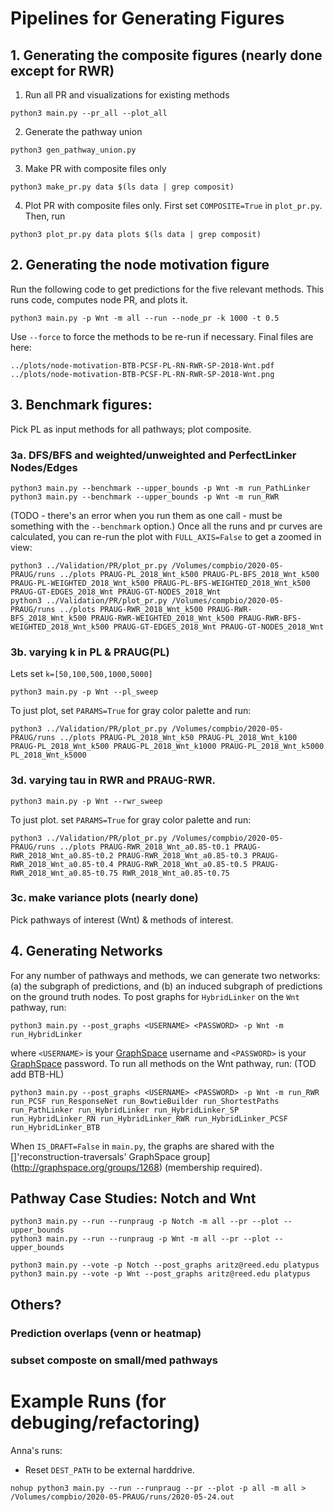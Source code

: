 # Pipelines for Generating Figures

## 1. Generating the composite figures (nearly done except for RWR)

1. Run all PR and visualizations for existing methods

```
python3 main.py --pr_all --plot_all
````

2. Generate the pathway union

```
python3 gen_pathway_union.py
```

3. Make PR with composite files only

```
python3 make_pr.py data $(ls data | grep composit)
```

4. Plot PR with composite files only. First set `COMPOSITE=True` in `plot_pr.py`. Then, run

```
python3 plot_pr.py data plots $(ls data | grep composit)
```

## 2. Generating the node motivation figure

Run the following code to get predictions for the five relevant methods. This runs code, computes node PR, and plots it.

```
python3 main.py -p Wnt -m all --run --node_pr -k 1000 -t 0.5
```

Use `--force` to force the methods to be re-run if necessary.  Final files are here:

```
../plots/node-motivation-BTB-PCSF-PL-RN-RWR-SP-2018-Wnt.pdf
../plots/node-motivation-BTB-PCSF-PL-RN-RWR-SP-2018-Wnt.png
```

## 3. Benchmark figures:

Pick PL as input methods for all pathways; plot composite.

### 3a. DFS/BFS and weighted/unweighted and PerfectLinker Nodes/Edges

```
python3 main.py --benchmark --upper_bounds -p Wnt -m run_PathLinker
python3 main.py --benchmark --upper_bounds -p Wnt -m run_RWR
```

(TODO - there's an error when you run them as one call - must be something with the `--benchmark` option.) Once all the runs and pr curves are calculated, you can re-run the plot with `FULL_AXIS=False` to get a zoomed in view:

```
python3 ../Validation/PR/plot_pr.py /Volumes/compbio/2020-05-PRAUG/runs ../plots PRAUG-PL_2018_Wnt_k500 PRAUG-PL-BFS_2018_Wnt_k500 PRAUG-PL-WEIGHTED_2018_Wnt_k500 PRAUG-PL-BFS-WEIGHTED_2018_Wnt_k500 PRAUG-GT-EDGES_2018_Wnt PRAUG-GT-NODES_2018_Wnt
python3 ../Validation/PR/plot_pr.py /Volumes/compbio/2020-05-PRAUG/runs ../plots PRAUG-RWR_2018_Wnt_k500 PRAUG-RWR-BFS_2018_Wnt_k500 PRAUG-RWR-WEIGHTED_2018_Wnt_k500 PRAUG-RWR-BFS-WEIGHTED_2018_Wnt_k500 PRAUG-GT-EDGES_2018_Wnt PRAUG-GT-NODES_2018_Wnt
```

### 3b. varying k in PL & PRAUG(PL)

Lets set `k=[50,100,500,1000,5000]`
```
python3 main.py -p Wnt --pl_sweep
```

To just plot, set `PARAMS=True` for gray color palette and run:

```
python3 ../Validation/PR/plot_pr.py /Volumes/compbio/2020-05-PRAUG/runs ../plots PRAUG-PL_2018_Wnt_k50 PRAUG-PL_2018_Wnt_k100 PRAUG-PL_2018_Wnt_k500 PRAUG-PL_2018_Wnt_k1000 PRAUG-PL_2018_Wnt_k5000 PL_2018_Wnt_k5000
```

### 3d. varying tau in RWR and PRAUG-RWR.

```
python3 main.py -p Wnt --rwr_sweep
```

To just plot. set `PARAMS=True` for gray color palette and run:

```
python3 ../Validation/PR/plot_pr.py /Volumes/compbio/2020-05-PRAUG/runs ../plots PRAUG-RWR_2018_Wnt_a0.85-t0.1 PRAUG-RWR_2018_Wnt_a0.85-t0.2 PRAUG-RWR_2018_Wnt_a0.85-t0.3 PRAUG-RWR_2018_Wnt_a0.85-t0.4 PRAUG-RWR_2018_Wnt_a0.85-t0.5 PRAUG-RWR_2018_Wnt_a0.85-t0.75 RWR_2018_Wnt_a0.85-t0.75
```

### 3c. make variance plots (nearly done)

Pick pathways of interest (Wnt) & methods of interest.  

## 4. Generating Networks

For any number of pathways and methods, we can generate two networks: (a) the subgraph of predictions, and (b) an induced subgraph of predictions on the ground truth nodes. To post graphs for `HybridLinker` on the `Wnt` pathway, run:

```
python3 main.py --post_graphs <USERNAME> <PASSWORD> -p Wnt -m run_HybridLinker
```

where `<USERNAME>` is your [GraphSpace](http://graphspace.org/) username and `<PASSWORD>` is your [GraphSpace](http://graphspace.org/) password.    To run all methods on the Wnt pathway, run: (TOD add BTB-HL)

```
python3 main.py --post_graphs <USERNAME> <PASSWORD> -p Wnt -m run_RWR run_PCSF run_ResponseNet run_BowtieBuilder run_ShortestPaths run_PathLinker run_HybridLinker run_HybridLinker_SP run_HybridLinker_RN run_HybridLinker_RWR run_HybridLinker_PCSF run_HybridLinker_BTB
```

When `IS_DRAFT=False` in `main.py`, the graphs are shared with the []'reconstruction-traversals' GraphSpace group](http://graphspace.org/groups/1268) (membership required).

## Pathway Case Studies: Notch and Wnt

```
python3 main.py --run --runpraug -p Notch -m all --pr --plot --upper_bounds
python3 main.py --run --runpraug -p Wnt -m all --pr --plot --upper_bounds
```

```
python3 main.py --vote -p Notch --post_graphs aritz@reed.edu platypus
python3 main.py --vote -p Wnt --post_graphs aritz@reed.edu platypus
```
## Others?

### Prediction overlaps (venn or heatmap)
### subset composte on small/med pathways

# Example Runs (for debuging/refactoring)

Anna's runs:
- Reset `DEST_PATH` to be external harddrive.
```
nohup python3 main.py --run --runpraug --pr --plot -p all -m all > /Volumes/compbio/2020-05-PRAUG/runs/2020-05-24.out
 ```
